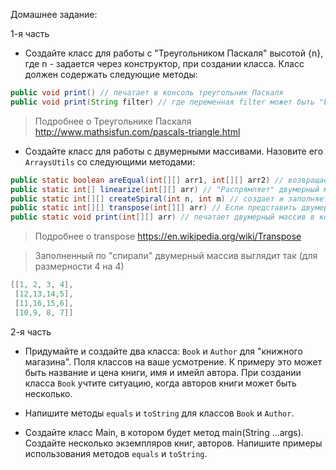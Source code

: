 
Домашнее задание:

1-я часть

- Создайте класс для работы с "Треугольником Паскаля" высотой {n}, где n - задается через конструктор, при создании класса.
Класс должен содержать следующие методы:
```java
public void print() // печатает в консоль треугольник Паскаля
public void print(String filter) // где переменная filter может быть "EVEN" или "ODD". Печатает треугольник Паскаля, заменяет четные или нечетные числа символами на ваше усмотрение, например пробел или `..`
```

> Подробнее о Треугольнике Паскаля http://www.mathsisfun.com/pascals-triangle.html

- Создайте класс для работы с двумерными массивами. Назовите его `ArraysUtils` со следующими методами:
```java
public static boolean areEqual(int[][] arr1, int[][] arr2) // возвращает true если двумерные массивы одинаковы.
public static int[] linearize(int[][] arr) // "Распрямляет" двумерный массив. Например из {{1, 2}, {1, 2}} делает {1, 2, 1, 2}
public static int[][] createSpiral(int n, int m) // создает и заполняет двумерный массив размерности [n][m] по спирали
public static int[][] transpose(int[][] arr) // Если представить двумерный массив как матрицу из R столбцов и C строк, то результатом будет "матрица" [C][R]
public static void print(int[][] arr) // печатает двумерный массив в консоль
```

> Подробнее о transpose https://en.wikipedia.org/wiki/Transpose

> Заполненный по "спирали" двумерный массив выглядит так (для размерности 4 на 4)
```java
[[1, 2, 3, 4],
 [12,13,14,5],
 [11,16,15,6],
 [10,9, 8, 7]]
```

2-я часть

- Придумайте и создайте два класса: `Book` и `Author` для "книжного магазина". Поля классов на ваше усмотрение. К примеру это может быть название и цена книги, имя и имейл автора. При создании класса `Book` учтите ситуацию, когда авторов книги может быть несколько.

- Напишите методы `equals` и `toString` для классов `Book` и `Author`.

- Создайте класс Main, в котором будет метод main(String ...args). Cоздайте несколько экземпляров книг, авторов. Напишите примеры использования методов `equals` и `toString`.
